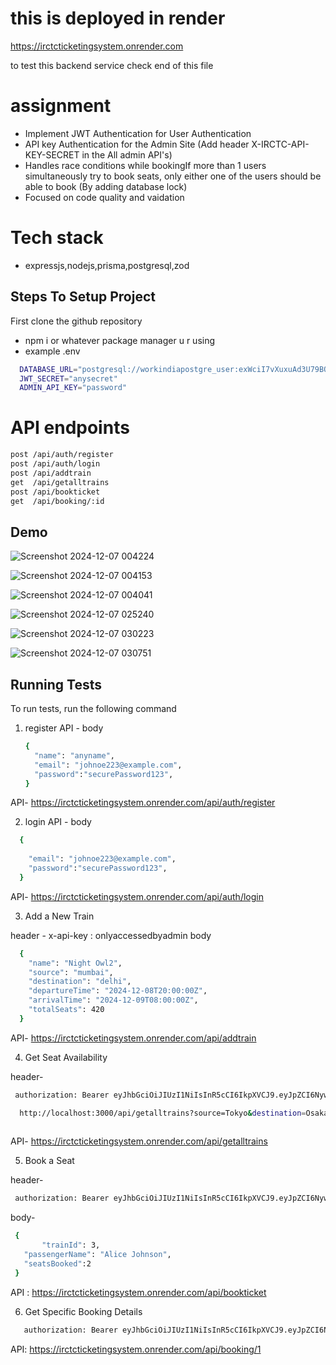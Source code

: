 
# this is deployed in render 
   https://irctcticketingsystem.onrender.com

   to test this backend service check end of this file
  

# assignment

- Implement JWT Authentication for User Authentication
- API key Authentication for the Admin Site (Add header X-IRCTC-API-KEY-SECRET in the All admin API's)
- Handles race conditions while bookingIf more than 1 users simultaneously try to book seats, only either one of the users should be able to book (By adding database lock)
- Focused on code quality and vaidation

# Tech stack

- expressjs,nodejs,prisma,postgresql,zod

## Steps To Setup Project

First clone the github repository

 - npm i or whatever package manager u r using
 - example .env
 
```bash
  DATABASE_URL="postgresql://workindiapostgre_user:exWciI7vXuxuAd3U79BQbAVjxgujLKIf@dpg-ct9f459u0jms73cqkfig-a.singapore-postgres.render.com/workindiapostgre"
  JWT_SECRET="anysecret"
  ADMIN_API_KEY="password"
```

# API endpoints
 
 ```bash
 post /api/auth/register
 post /api/auth/login
 post /api/addtrain
 get  /api/getalltrains
 post /api/bookticket
 get  /api/booking/:id
 ```

## Demo
![Screenshot 2024-12-07 004224](https://github.com/user-attachments/assets/b38c349a-e6e3-4f9e-90a7-913d91535e05)

![Screenshot 2024-12-07 004153](https://github.com/user-attachments/assets/dd05954a-9b40-4301-b037-d771639efc82)

![Screenshot 2024-12-07 004041](https://github.com/user-attachments/assets/c1c7d0c1-be30-4013-91de-14cf46009cf9)

![Screenshot 2024-12-07 025240](https://github.com/user-attachments/assets/d065ac9f-86f4-4268-b4c5-9a648d03b32e)

![Screenshot 2024-12-07 030223](https://github.com/user-attachments/assets/b023197b-0db5-4815-a2d1-c694b74c7878)

![Screenshot 2024-12-07 030751](https://github.com/user-attachments/assets/832f8e88-e2c2-4c55-acea-27ce8380939a)

## Running Tests

To run tests, run the following command

1. register API - body 
    ```bash
    {
      "name": "anyname",
      "email": "johnoe223@example.com",
      "password":"securePassword123",
    } 
    ```
  API- https://irctcticketingsystem.onrender.com/api/auth/register

2. login API - body

  ```bash
    {
      
      "email": "johnoe223@example.com",
      "password":"securePassword123",
    } 
  ```
  API- https://irctcticketingsystem.onrender.com/api/auth/login

3.  Add a New Train 

 header - x-api-key : onlyaccessedbyadmin 
 body 

  ```bash      
    {
      "name": "Night Owl2",
      "source": "mumbai",
      "destination": "delhi",
      "departureTime": "2024-12-08T20:00:00Z",
      "arrivalTime": "2024-12-09T08:00:00Z",
      "totalSeats": 420
    }
  ```

  API- https://irctcticketingsystem.onrender.com/api/addtrain

4. Get Seat Availability

  header-   
  ```bash 
   authorization: Bearer eyJhbGciOiJIUzI1NiIsInR5cCI6IkpXVCJ9.eyJpZCI6NywiaWF0IjoxNzMzNTA1NDcyLCJleHAiOjE3MzYwOTc0NzJ9.90PUfWH_IsXqVWcqVCh6MclrN_TaT9Vlln9EydKgEDc
  ``` 
 
  ```bash      
    http://localhost:3000/api/getalltrains?source=Tokyo&destination=Osaka
    
  ```
  API- https://irctcticketingsystem.onrender.com/api/getalltrains

5. Book a Seat

  header-   
  ```bash 
   authorization: Bearer eyJhbGciOiJIUzI1NiIsInR5cCI6IkpXVCJ9.eyJpZCI6NywiaWF0IjoxNzMzNTA1NDcyLCJleHAiOjE3MzYwOTc0NzJ9.90PUfWH_IsXqVWcqVCh6MclrN_TaT9Vlln9EydKgEDc
  ```
body-
 ```bash      
  {
        "trainId": 3,
    "passengerName": "Alice Johnson",
    "seatsBooked":2
  }
```
API : https://irctcticketingsystem.onrender.com/api/bookticket

6. Get Specific Booking Details

```bash 
   authorization: Bearer eyJhbGciOiJIUzI1NiIsInR5cCI6IkpXVCJ9.eyJpZCI6NywiaWF0IjoxNzMzNTA1NDcyLCJleHAiOjE3MzYwOTc0NzJ9.90PUfWH_IsXqVWcqVCh6MclrN_TaT9Vlln9EydKgEDc
  ```

API: https://irctcticketingsystem.onrender.com/api/booking/1






 
